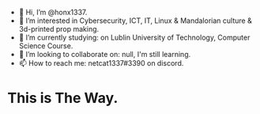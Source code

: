 - 👋 Hi, I’m @honx1337.
- 👀 I’m interested in Cybersecurity, ICT, IT, Linux & Mandalorian culture & 3d-printed prop making.
- 🌱 I’m currently studying: on Lublin University of Technology, Computer Science Course.
- 💞️ I’m looking to collaborate on: null, I'm still learning.
- 📫 How to reach me: netcat1337#3390 on discord.
# This is The Way.
<!---
honx1337/honx1337 is a ✨ special ✨ repository because its `README.md` (this file) appears on your GitHub profile.
You can click the Preview link to take a look at your changes.
--->
